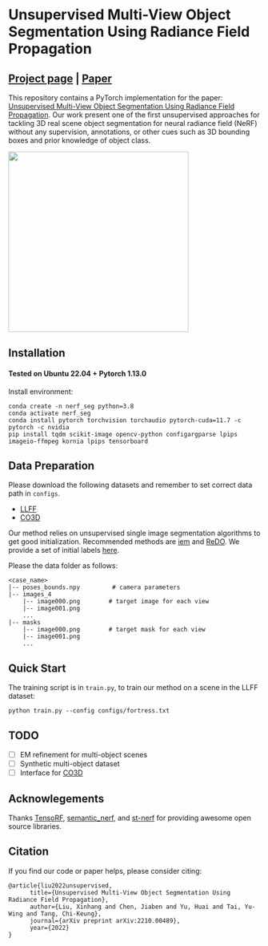 # Unsupervised Multi-View Object Segmentation Using Radiance Field Propagation
## [Project page](https://xinhangliu.com/nerf_seg) |  [Paper](https://arxiv.org/pdf/2210.00489.pdf)
This repository contains a PyTorch implementation for the paper: [Unsupervised Multi-View Object Segmentation Using Radiance Field Propagation](https://arxiv.org/pdf/2210.00489.pdf). Our work present one of the first unsupervised approaches for tackling 3D real scene object segmentation for neural radiance field (NeRF) without any supervision, annotations, or other cues such as 3D bounding boxes and prior knowledge of object class.

<div>
<img src="https://xinhangliu.com/img/method.jpg" height="360"/>

</div>


## Installation

#### Tested on Ubuntu 22.04 + Pytorch 1.13.0

Install environment:
```
conda create -n nerf_seg python=3.8
conda activate nerf_seg
conda install pytorch torchvision torchaudio pytorch-cuda=11.7 -c pytorch -c nvidia
pip install tqdm scikit-image opencv-python configargparse lpips imageio-ffmpeg kornia lpips tensorboard
```

## Data Preparation
Please download the following datasets and remember to set correct data path in `configs`.
- [LLFF](https://drive.google.com/drive/folders/128yBriW1IG_3NJ5Rp7APSTZsJqdJdfc1)
- [CO3D](https://github.com/facebookresearch/co3d)

Our method relies on unsupervised single image segmentation algorithms to get good initialization. Recommended methods are [iem](https://github.com/lolemacs/iem-code) and [ReDO](https://github.com/mickaelChen/ReDO). We provide a set of initial labels [here](https://drive.google.com/drive/folders/1kjRf-PSoP0uGWYql_Ty3TFjFRHt6R32W?usp=sharing). 

Please the data folder as follows:
```
<case_name>
|-- poses_bounds.npy         # camera parameters
|-- images_4
    |-- image000.png        # target image for each view
    |-- image001.png
    ...
|-- masks
    |-- image000.png        # target mask for each view
    |-- image001.png
    ...
```

## Quick Start
The training script is in `train.py`, to train our method on a scene in the LLFF dataset:

```
python train.py --config configs/fortress.txt
```

## TODO
- [ ] EM refinement for multi-object scenes
- [ ] Synthetic multi-object dataset
- [ ] Interface for [CO3D](https://github.com/facebookresearch/co3d)

## Acknowlegements
Thanks [TensoRF](https://github.com/apchenstu/TensoRF), [semantic_nerf](https://github.com/Harry-Zhi/semantic_nerf), and [st-nerf](https://github.com/DarlingHang/st-nerf) for providing awesome open source libraries.

## Citation
If you find our code or paper helps, please consider citing:
```
@article{liu2022unsupervised,
      title={Unsupervised Multi-View Object Segmentation Using Radiance Field Propagation},
      author={Liu, Xinhang and Chen, Jiaben and Yu, Huai and Tai, Yu-Wing and Tang, Chi-Keung},
      journal={arXiv preprint arXiv:2210.00489},
      year={2022}
}
```
